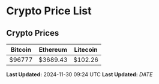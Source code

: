 # Crypto Price List

## Crypto Prices
| Bitcoin | Ethereum | Litecoin |
| ------- | -------- | -------- |
| $96777 | $3689.43 | $102.26 |
**Last Updated:** 2024-11-30 09:24 UTC
**Last Updated:** $DATE$
